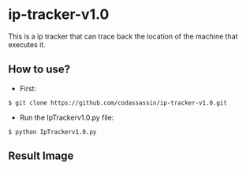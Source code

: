 # ip-tracker-v1.0
This is a ip tracker that can trace back the location of the machine that executes it.

## How to use?
* First:
```
$ git clone https://github.com/codassassin/ip-tracker-v1.0.git
```
* Run the IpTrackerv1.0.py file:
```
$ python IpTrackerv1.0.py
```

## Result Image
<!-- ![result](https://user-images.githubusercontent.com/55107082/127355238-7788f5bb-06f2-4a37-b8dd-e730913fa343.png) -->

